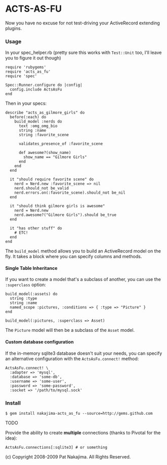 # ACTS-AS-FU

Now you have no excuse for not test-driving your ActiveRecord
extending plugins.

### Usage

In your spec_helper.rb (pretty sure this works with `Test::Unit`
too, I'll leave you to figure it out though)

    require 'rubygems'
    require 'acts_as_fu'
    require 'spec'
  
    Spec::Runner.configure do |config|
      config.include ActsAsFu
    end

Then in your specs:

    describe "acts_as_gilmore_girls" do
      before(:each) do
        build_model :nerds do
          text :omg_omg_bio
          string :name
          string :favorite_scene
      
          validates_presence_of :favorite_scene
      
          def awesome?(show_name)
            show_name == "Gilmore Girls"
          end      
        end
      end

      it "should require favorite scene" do
        nerd = Nerd.new :favorite_scene => nil
        nerd.should_not be_valid
        nerd.errors.on(:favorite_scene).should_not be_nil
      end

      it "should think gilmore girls is awesome"
        nerd = Nerd.new
        nerd.awesome?("Gilmore Girls").should be_true
      end

      it "has other stuff" do
        # ETC!
      end
    end
  
The `build_model` method allows you to build an ActiveRecord model on
the fly. It takes a block where you can specify columns and methods.

#### Single Table Inheritance

If you want to create a model that's a subclass of another, you can
use the `:superclass` option:

    build_model(:assets) do
      string :type
      string :name
      named_scope :pictures, :conditions => { :type => "Picture" }
    end

    build_model(:pictures, :superclass => Asset)

The `Picture` model will then be a subclass of the `Asset` model.

#### Custom database configuration

If the in-memory sqlite3 database doesn't suit your needs, you can
specify an alternative configuration with the `ActsAsFu.connect!` method:

    ActsAsFu.connect! \
      :adapter => 'mysql',
      :database => 'some-db',
      :username => 'some-user',
      :password => 'some-password',
      :socket => '/path/to/mysql.sock'

### Install

    $ gem install nakajima-acts_as_fu --source=http://gems.github.com

TODO

Provide the ability to create **multiple** connections (thanks to Pivotal for the idea):
      
    ActsAsFu.connections[:sqlite3] # or something

(c) Copyright 2008-2009 Pat Nakajima. All Rights Reserved.